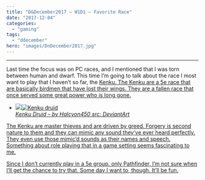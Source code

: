 ```yaml
---
title: "D&December2017 – W1D1 – Favorite Race"
date: "2017-12-04"
categories: 
  - "gaming"
tags: 
  - "ddecember"
hero: "images/DnDecember2017.jpg"
---
```


* * *

Last time the focus was on PC races, and I mentioned that I was torn between human and dwarf. This time I’m going to talk about the race I most want to play that I haven’t so far, the <a href="">Kenku. The Kenku are a 5e race that are basically birdmen that have lost their wings. They are a fallen race that once served some great power who is long gone.

- ![](images/kenku_druid_by_halycon450-dbmzh5k-589x1024.jpg)![Kenku druid](images/kenku_druid_by_halycon450-dbmzh5k.jpg)  
    _Kenku Druid – by Halcyon450 src: DeviantArt_

The Kenku are master thieves and are driven by greed. Forgery is second nature to them and they can mimic any sound they’ve ever heard perfectly. They even use those mimic’d sounds as their names and speech. Something about role playing that in a game setting seems fascinating to me.

Since I don’t currently play in a 5e group, only Pathfinder, I’m not sure when I’ll get the chance to try that. Some day I want to, though. It’ll be fun.
